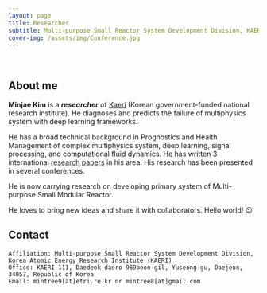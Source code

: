 ```yaml
---
layout: page
title: Researcher
subtitle: Multi-purpose Small Reactor System Development Division, KAERI
cover-img: /assets/img/Conference.jpg
---
```


<br/>

## About me

**Minjae Kim** is a **_researcher_** of [Kaeri](https://www.kaeri.re.kr/kor/main/main.etri) (Korean government-funded national research institute). He diagnoses and predicts the failure of multiphysics system with deep learning frameworks.

He has a broad technical background in Prognostics and Health Management of complex multiphysics system, deep learning, signal processing, and computational fluid dynamics. He has written 3 international [research papers](https://scholar.google.com/citations?user=Clgn1SoAAAAJ&hl=en) in his area. His research has been presented in several conferences.

He is now carrying research on developing primary system of Multi-purpose Small Modular Reactor.

He loves to bring new ideas and share it with collaborators. Hello world! &#128525;

## Contact

```
Affiliation: Multi-purpose Small Reactor System Development Division, Korea Atomic Energy Research Institute (KAERI)
Office: KAERI 111, Daedeok-daero 989beon-gil, Yuseong-gu, Daejeon, 34057, Republic of Korea
Email: mintree9[at]etri.re.kr or mintree8[at]gmail.com
```
